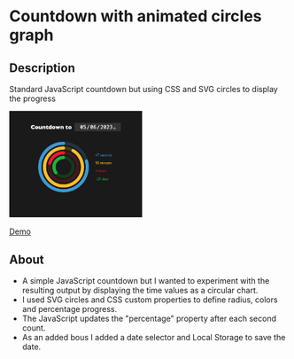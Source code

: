 # Countdown with animated circles graph

## Description

Standard JavaScript countdown but using CSS and SVG circles to display the progress

<img src="/assets/images/countdown.png" width="240">

<a href="https://sandbox.cbolson.com/projects/countdown/" target="_blank">Demo</a>

## About

- A simple JavaScript countdown but I wanted to experiment with the resulting output by displaying the time values as a circular chart.
- I used SVG circles and CSS custom properties to define radius, colors and percentage progress.
- The JavaScript updates the "percentage" property after each second count.
- As an added bous I added a date selector and Local Storage to save the date.
